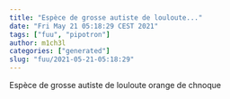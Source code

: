 ```yaml
---
title: "Espèce de grosse autiste de louloute..."
date: "Fri May 21 05:18:29 CEST 2021"
tags: ["fuu", "pipotron"]
author: m1ch3l
categories: ["generated"]
slug: "fuu/2021-05-21-05:18:29"
---
```


Espèce de grosse autiste de louloute orange de chnoque
